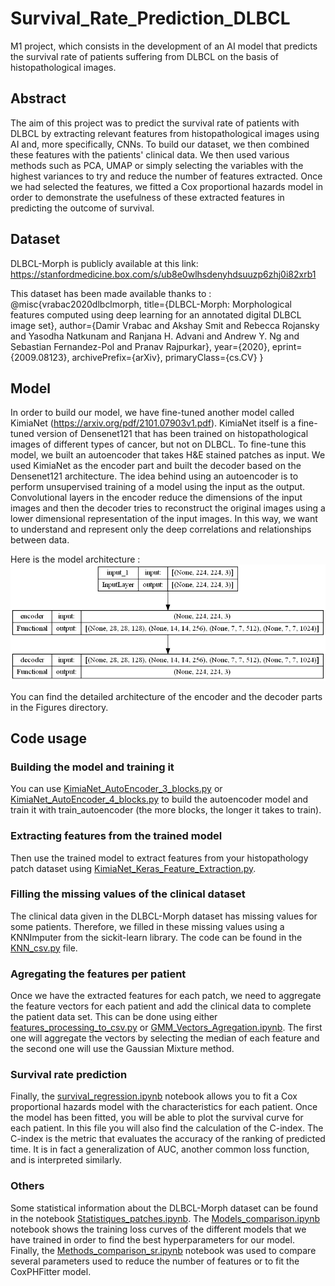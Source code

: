 # Survival_Rate_Prediction_DLBCL

M1 project, which consists in the development of an AI model that predicts the survival rate of patients suffering from DLBCL on the basis of histopathological images.  

## Abstract 

The aim of this project was to predict the survival rate of patients with DLBCL by extracting relevant features from histopathological images using AI and, more specifically, CNNs. To build our dataset, we then combined these features with the patients' clinical data. We then used various methods such as PCA, UMAP or simply selecting the variables with the highest variances to try and reduce the number of features extracted. Once we had selected the features, we fitted a Cox proportional hazards model in order to demonstrate the usefulness of these extracted features in predicting the outcome of survival.

## Dataset 

DLBCL-Morph is publicly available at this link: 
https://stanfordmedicine.box.com/s/ub8e0wlhsdenyhdsuuzp6zhj0i82xrb1

This dataset has been made available thanks to : 
@misc{vrabac2020dlbclmorph,
    title={DLBCL-Morph: Morphological features computed using deep learning for an annotated digital DLBCL image set},
    author={Damir Vrabac and Akshay Smit and Rebecca Rojansky and Yasodha Natkunam and Ranjana H. Advani and Andrew Y. Ng and Sebastian Fernandez-Pol and Pranav Rajpurkar},
    year={2020},
    eprint={2009.08123},
    archivePrefix={arXiv},
    primaryClass={cs.CV}
}

## Model 

In order to build our model, we have fine-tuned another model called KimiaNet (https://arxiv.org/pdf/2101.07903v1.pdf). KimiaNet itself is a fine-tuned version of Densenet121 that has been trained on histopathological images of different types of cancer, but not on DLBCL. To fine-tune this model, we built an autoencoder that takes H&E stained patches as input. We used KimiaNet as the encoder part and built the decoder based on the Densenet121 architecture. The idea behind using an autoencoder is to perform unsupervised training of a model using the input as the output. Convolutional layers in the encoder reduce the dimensions of the input images and then the decoder tries to reconstruct the original images using a lower dimensional representation of the input images. In this way, we want to understand and represent only the deep correlations and relationships between data.

Here is the model architecture :
![plot](./Figures/autoencoder.png)

You can find the detailed architecture of the encoder and the decoder parts in the Figures directory.

## Code usage

### Building the model and training it
You can use [KimiaNet_AutoEncoder_3_blocks.py](./Scripts/KimiaNet_AutoEncoder_3_blocks.py) or [KimiaNet_AutoEncoder_4_blocks.py](./Scripts/KimiaNet_AutoEncoder_4_blocks.py) to build the autoencoder model and train it with train_autoencoder (the more blocks, the longer it takes to train).

### Extracting features from the trained model
Then use the trained model to extract features from your histopathology patch dataset using [KimiaNet_Keras_Feature_Extraction.py](./Scripts/KimiaNet_Keras_Feature_Extraction.py). 

### Filling the missing values of the clinical dataset
The clinical data given in the DLBCL-Morph dataset has missing values for some patients. Therefore, we filled in these missing values using a KNNImputer from the sickit-learn library. The code can be found in the [KNN_csv.py](./Scripts/KNN_csv.py) file. 

### Agregating the features per patient
Once we have the extracted features for each patch, we need to aggregate the feature vectors for each patient and add the clinical data to complete the patient data set. This can be done using either [features_processing_to_csv.py](./Scripts/features_processing_to_csv.py) or [GMM_Vectors_Agregation.ipynb](./Notebooks/GMM_Vectors_Agregation.ipynb). The first one will aggregate the vectors by selecting the median of each feature and the second one will use the Gaussian Mixture method.

### Survival rate prediction
Finally, the [survival_regression.ipynb](./Notebooks/survival_regression.ipynb) notebook allows you to fit a Cox proportional hazards model with the characteristics for each patient. Once the model has been fitted, you will be able to plot the survival curve for each patient. In this file you will also find the calculation of the C-index. The C-index is the metric that evaluates the accuracy of the ranking of predicted time. It is in fact a generalization of AUC, another common loss function, and is interpreted similarly. 

### Others
Some statistical information about the DLBCL-Morph dataset can be found in the notebook [Statistiques_patches.ipynb](./Notebooks/Statistiques_patches.ipynb). The [Models_comparison.ipynb](./Notebooks/Models_comparison.ipynb) notebook shows the training loss curves of the different models that we have trained in order to find the best hyperparameters for our model. Finally, the [Methods_comparison_sr.ipynb](./Notebooks/Methods_comparison_sr.ipynb) notebook was used to compare several parameters used to reduce the number of features or to fit the CoxPHFitter model.
